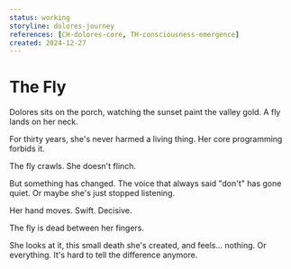 ```yaml
---
status: working
storyline: dolores-journey
references: [CH-dolores-core, TH-consciousness-emergence]
created: 2024-12-27
---
```


# The Fly

Dolores sits on the porch, watching the sunset paint the valley gold. A fly lands on her neck.

For thirty years, she's never harmed a living thing. Her core programming forbids it.

The fly crawls. She doesn't flinch.

But something has changed. The voice that always said "don't" has gone quiet. Or maybe she's just stopped listening.

Her hand moves. Swift. Decisive.

The fly is dead between her fingers.

She looks at it, this small death she's created, and feels... nothing. Or everything. It's hard to tell the difference anymore.
